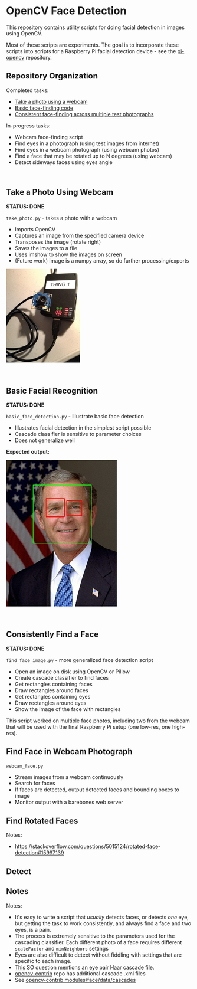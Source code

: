 # OpenCV Face Detection

This repository contains utility scripts for doing facial detection in images using OpenCV.

Most of these scripts are experiments. The goal is to incorporate these scripts
into scripts for a Raspberry Pi facial detection device - see the [pi-opencv](https://github.com/charlesreid1-raspberry-pi/pi-opencv) 
repository.

## Repository Organization

Completed tasks:
* [Take a photo using a webcam](#takephoto)
* [Basic face-finding code](#basicfacial)
* [Consistent face-finding across multiple test photographs](#consistentfacial)

In-progress tasks:
* Webcam face-finding script
* Find eyes in a photograph (using test images from internet)
* Find eyes in a webcam photograph (using webcam photos)
* Find a face that may be rotated up to N degrees (using webcam)
* Detect sideways faces using eyes angle

<a name="takephoto"></a>
<br />
## Take a Photo Using Webcam

**STATUS: DONE**

`take_photo.py` - takes a photo with a webcam

* Imports OpenCV
* Captures an image from the specified camera device
* Transposes the image (rotate right)
* Saves the images to a file
* Uses imshow to show the images on screen
* (Future work) image is a numpy array, so do further processing/exports

<img src="images/pi-opencv.jpg" width="200px" />

<a name="basicfacial"></a>
<br />
## Basic Facial Recognition

**STATUS: DONE**

`basic_face_detection.py` - illustrate basic face detection

* Illustrates facial detection in the simplest script possible
* Cascade classifier is sensitive to parameter choices
* Does not generalize well

**Expected output:**

<img src="images/output_basic_face_detection.jpg" width="300px"/>

<a name="consistentfacial"></a>
<br />
## Consistently Find a Face

**STATUS: DONE**

`find_face_image.py` - more generalized face detection script

* Open an image on disk using OpenCV or Pillow
* Create cascade classifier to find faces
* Get rectangles containing faces
* Draw rectangles around faces
* Get rectangles containing eyes
* Draw rectangles around eyes
* Show the image of the face with rectangles

This script worked on multiple face photos, including two
from the webcam that will be used with the final Raspberry Pi 
setup (one low-res, one high-res).

## Find Face in Webcam Photograph

`webcam_face.py`

* Stream images from a webcam continuously
* Search for faces
* If faces are detected, output detected faces and bounding boxes to image
* Monitor output with a barebones web server

## Find Rotated Faces

Notes:
* https://stackoverflow.com/questions/5015124/rotated-face-detection#15997139

## Detect 



## Notes

Notes:
* It's easy to write a script that *usually* detects faces, or detects *one* eye, but 
    getting the task to work consistently, and always find a face and two eyes, is a pain.
* The process is extremely sensitive to the parameters used for the cascading classifier.
    Each different photo of a face requires different `scaleFactor` and `minNeighbors` settings
* Eyes are also difficult to detect without fiddling with settings that are specific to each image.
* [This](https://stackoverflow.com/questions/16128637/opencv-haarlike-eye-detection#16131846) SO question mentions an eye pair Haar cascade file.
* [opencv-contrib](https://github.com/opencv/opencv_contrib) repo has additional cascade .xml files
* See [opencv-contrib modules/face/data/cascades](https://github.com/opencv/opencv_contrib/tree/master/modules/face/data/cascades)


